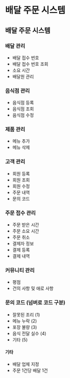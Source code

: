 # 배달 주문 시스템

## 배달 주문 시스템

### 배달 관리

- 배달 접수 번호
- 배달 접수 번호 조회
- 소요 시간
- 배달원 관리 

### 음식점 관리

- 음식점 등록
- 음식점 조회
- 음식점 수정

### 제품 관리

- 메뉴 추가
- 메뉴 삭제
 

### 고객 관리

- 회원 등록
- 회원 조회
- 회원 수정
- 주문 내역
- 문의 코드

### 주문 접수 관리

- 주문 받은 시간
- 주문 소요 시간
- 주문 취소
- 결제자 정보
- 결제 등록
- 결제 내역


### 커뮤니티 관리

- 평점
- 건의 사항 및 애로 사항

### 문의 코드 (넘버로 코드 구분)

- 잘못된 조리 (1)
- 메뉴 누락 (2)
- 포장 불량 (3)
- 음식 전달 실수 (4)
- 기타 (5)

#### 기타

- 배달 업체 지정
- 주문 1건당 배달 1건

